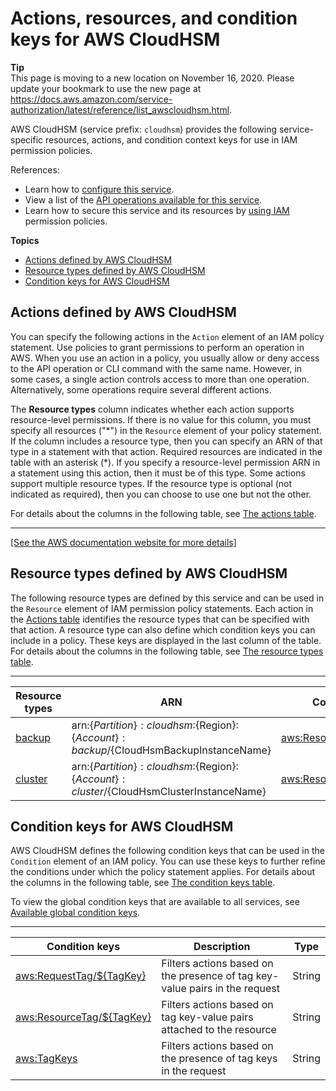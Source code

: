 # Actions, resources, and condition keys for AWS CloudHSM<a name="list_awscloudhsm"></a>

**Tip**  
This page is moving to a new location on November 16, 2020\. Please update your bookmark to use the new page at [https://docs\.aws\.amazon\.com/service\-authorization/latest/reference/list\_awscloudhsm\.html](https://docs.aws.amazon.com/service-authorization/latest/reference/list_awscloudhsm.html)\. 

AWS CloudHSM \(service prefix: `cloudhsm`\) provides the following service\-specific resources, actions, and condition context keys for use in IAM permission policies\.

References:
+ Learn how to [configure this service](https://docs.aws.amazon.com/cloudhsm/latest/userguide/)\.
+ View a list of the [API operations available for this service](https://docs.aws.amazon.com/cloudhsm/latest/APIReference/)\.
+ Learn how to secure this service and its resources by [using IAM](https://docs.aws.amazon.com/cloudhsm/latest/userguide/iam-policy.html) permission policies\.

**Topics**
+ [Actions defined by AWS CloudHSM](#awscloudhsm-actions-as-permissions)
+ [Resource types defined by AWS CloudHSM](#awscloudhsm-resources-for-iam-policies)
+ [Condition keys for AWS CloudHSM](#awscloudhsm-policy-keys)

## Actions defined by AWS CloudHSM<a name="awscloudhsm-actions-as-permissions"></a>

You can specify the following actions in the `Action` element of an IAM policy statement\. Use policies to grant permissions to perform an operation in AWS\. When you use an action in a policy, you usually allow or deny access to the API operation or CLI command with the same name\. However, in some cases, a single action controls access to more than one operation\. Alternatively, some operations require several different actions\.

The **Resource types** column indicates whether each action supports resource\-level permissions\. If there is no value for this column, you must specify all resources \("\*"\) in the `Resource` element of your policy statement\. If the column includes a resource type, then you can specify an ARN of that type in a statement with that action\. Required resources are indicated in the table with an asterisk \(\*\)\. If you specify a resource\-level permission ARN in a statement using this action, then it must be of this type\. Some actions support multiple resource types\. If the resource type is optional \(not indicated as required\), then you can choose to use one but not the other\.

For details about the columns in the following table, see [The actions table](reference_policies_actions-resources-contextkeys.md#actions_table)\.


****  
[\[See the AWS documentation website for more details\]](http://docs.aws.amazon.com/IAM/latest/UserGuide/list_awscloudhsm.html)

## Resource types defined by AWS CloudHSM<a name="awscloudhsm-resources-for-iam-policies"></a>

The following resource types are defined by this service and can be used in the `Resource` element of IAM permission policy statements\. Each action in the [Actions table](#awscloudhsm-actions-as-permissions) identifies the resource types that can be specified with that action\. A resource type can also define which condition keys you can include in a policy\. These keys are displayed in the last column of the table\. For details about the columns in the following table, see [The resource types table](reference_policies_actions-resources-contextkeys.md#resources_table)\.


****  

| Resource types | ARN | Condition keys | 
| --- | --- | --- | 
|   [ backup ](https://docs.aws.amazon.com/cloudhsm/latest/userguide/backups.html)  |  arn:$\{Partition\}:cloudhsm:$\{Region\}:$\{Account\}:backup/$\{CloudHsmBackupInstanceName\}  |   [ aws:ResourceTag/$\{TagKey\} ](#awscloudhsm-aws_ResourceTag___TagKey_)   | 
|   [ cluster ](https://docs.aws.amazon.com/cloudhsm/latest/userguide/clusters.html)  |  arn:$\{Partition\}:cloudhsm:$\{Region\}:$\{Account\}:cluster/$\{CloudHsmClusterInstanceName\}  |   [ aws:ResourceTag/$\{TagKey\} ](#awscloudhsm-aws_ResourceTag___TagKey_)   | 

## Condition keys for AWS CloudHSM<a name="awscloudhsm-policy-keys"></a>

AWS CloudHSM defines the following condition keys that can be used in the `Condition` element of an IAM policy\. You can use these keys to further refine the conditions under which the policy statement applies\. For details about the columns in the following table, see [The condition keys table](reference_policies_actions-resources-contextkeys.md#context_keys_table)\.

To view the global condition keys that are available to all services, see [Available global condition keys](reference_policies_condition-keys.html#AvailableKeys)\.


****  

| Condition keys | Description | Type | 
| --- | --- | --- | 
|   [ aws:RequestTag/$\{TagKey\} ](https://docs.aws.amazon.com/IAM/latest/UserGuide/reference_policies_condition-keys.html#condition-keys-requesttag)  | Filters actions based on the presence of tag key\-value pairs in the request | String | 
|   [ aws:ResourceTag/$\{TagKey\} ](https://docs.aws.amazon.com/IAM/latest/UserGuide/reference_policies_condition-keys.html#condition-keys-resourcetag)  | Filters actions based on tag key\-value pairs attached to the resource | String | 
|   [ aws:TagKeys ](https://docs.aws.amazon.com/IAM/latest/UserGuide/reference_policies_condition-keys.html#condition-keys-tagkeys)  | Filters actions based on the presence of tag keys in the request | String | 